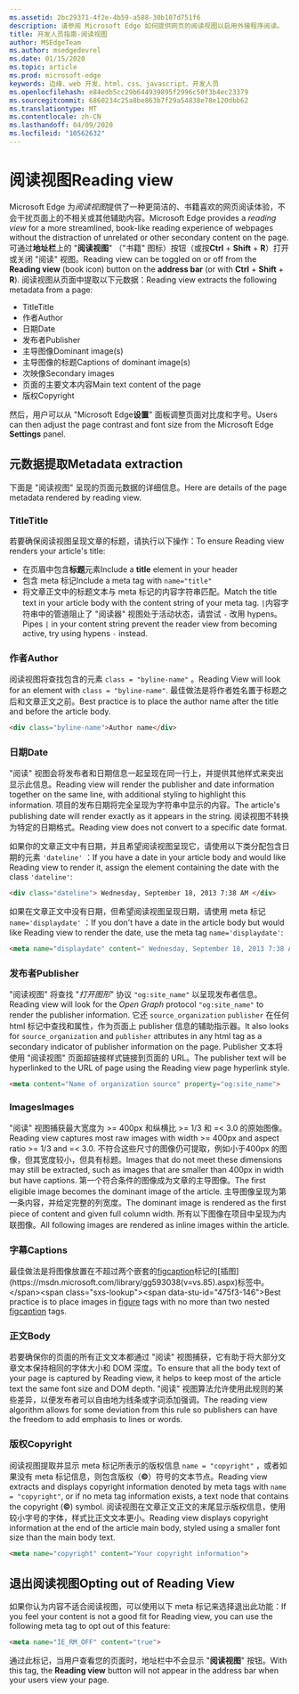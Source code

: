 ```yaml
---
ms.assetid: 2bc29371-4f2e-4b59-a588-30b107d751f6
description: 请参阅 Microsoft Edge 如何提供网页的阅读视图以启用外接程序阅读。
title: 开发人员指南-阅读视图
author: MSEdgeTeam
ms.author: msedgedevrel
ms.date: 01/15/2020
ms.topic: article
ms.prod: microsoft-edge
keywords: 边缘、web 开发、html、css、javascript、开发人员
ms.openlocfilehash: e84edb5cc29b644939895f2996c50f3b4ec23379
ms.sourcegitcommit: 6860234c25a8be863b7f29a54838e78e120dbb62
ms.translationtype: MT
ms.contentlocale: zh-CN
ms.lasthandoff: 04/09/2020
ms.locfileid: "10562632"
---
```

# <span data-ttu-id="475f3-104">阅读视图</span><span class="sxs-lookup"><span data-stu-id="475f3-104">Reading view</span></span>

<span data-ttu-id="475f3-105">Microsoft Edge 为*阅读视图*提供了一种更简洁的、书籍喜欢的网页阅读体验，不会干扰页面上的不相关或其他辅助内容。</span><span class="sxs-lookup"><span data-stu-id="475f3-105">Microsoft Edge provides a *reading view* for a more streamlined, book-like reading experience of webpages without the distraction of unrelated or other secondary content on the page.</span></span> <span data-ttu-id="475f3-106">可通过**地址栏**上的 "**阅读视图**" （"书籍" 图标）按钮（或按**Ctrl**  +  **Shift**  +  **R**）打开或关闭 "阅读" 视图。</span><span class="sxs-lookup"><span data-stu-id="475f3-106">Reading view can be toggled on or off from the **Reading view** (book icon) button on the **address bar** (or with **Ctrl** + **Shift** + **R**).</span></span> <span data-ttu-id="475f3-107">阅读视图从页面中提取以下元数据：</span><span class="sxs-lookup"><span data-stu-id="475f3-107">Reading view extracts the following metadata from a page:</span></span>

* <span data-ttu-id="475f3-108">Title</span><span class="sxs-lookup"><span data-stu-id="475f3-108">Title</span></span>
* <span data-ttu-id="475f3-109">作者</span><span class="sxs-lookup"><span data-stu-id="475f3-109">Author</span></span>
* <span data-ttu-id="475f3-110">日期</span><span class="sxs-lookup"><span data-stu-id="475f3-110">Date</span></span>
* <span data-ttu-id="475f3-111">发布者</span><span class="sxs-lookup"><span data-stu-id="475f3-111">Publisher</span></span>
* <span data-ttu-id="475f3-112">主导图像</span><span class="sxs-lookup"><span data-stu-id="475f3-112">Dominant image(s)</span></span>
* <span data-ttu-id="475f3-113">主导图像的标题</span><span class="sxs-lookup"><span data-stu-id="475f3-113">Captions of dominant image(s)</span></span>
* <span data-ttu-id="475f3-114">次映像</span><span class="sxs-lookup"><span data-stu-id="475f3-114">Secondary images</span></span>
* <span data-ttu-id="475f3-115">页面的主要文本内容</span><span class="sxs-lookup"><span data-stu-id="475f3-115">Main text content of the page</span></span>
* <span data-ttu-id="475f3-116">版权</span><span class="sxs-lookup"><span data-stu-id="475f3-116">Copyright</span></span>

<span data-ttu-id="475f3-117">然后，用户可以从 "Microsoft Edge**设置**" 面板调整页面对比度和字号。</span><span class="sxs-lookup"><span data-stu-id="475f3-117">Users can then adjust the page contrast and font size from the Microsoft Edge **Settings** panel.</span></span>

## <span data-ttu-id="475f3-118">元数据提取</span><span class="sxs-lookup"><span data-stu-id="475f3-118">Metadata extraction</span></span>


<span data-ttu-id="475f3-119">下面是 "阅读视图" 呈现的页面元数据的详细信息。</span><span class="sxs-lookup"><span data-stu-id="475f3-119">Here are details of the page metadata rendered by reading view.</span></span>

### <span data-ttu-id="475f3-120">Title</span><span class="sxs-lookup"><span data-stu-id="475f3-120">Title</span></span>

<span data-ttu-id="475f3-121">若要确保阅读视图呈现文章的标题，请执行以下操作：</span><span class="sxs-lookup"><span data-stu-id="475f3-121">To ensure Reading view renders your article's title:</span></span>

* <span data-ttu-id="475f3-122">在页眉中包含**标题**元素</span><span class="sxs-lookup"><span data-stu-id="475f3-122">Include a **title** element in your header</span></span>
* <span data-ttu-id="475f3-123">包含 meta 标记</span><span class="sxs-lookup"><span data-stu-id="475f3-123">Include a meta tag with</span></span> `name="title"`
* <span data-ttu-id="475f3-124">将文章正文中的标题文本与 meta 标记的内容字符串匹配。</span><span class="sxs-lookup"><span data-stu-id="475f3-124">Match the title text in your article body with the content string of your meta tag.</span></span> <span data-ttu-id="475f3-125">`|`内容字符串中的管道阻止了 "阅读器" 视图处于活动状态，请尝试 `-` 改用 hypens。</span><span class="sxs-lookup"><span data-stu-id="475f3-125">Pipes `|` in your content string prevent the reader view from becoming active, try using hypens `-` instead.</span></span>

### <span data-ttu-id="475f3-126">作者</span><span class="sxs-lookup"><span data-stu-id="475f3-126">Author</span></span>

<span data-ttu-id="475f3-127">阅读视图将查找包含的元素 `class = "byline-name"` 。</span><span class="sxs-lookup"><span data-stu-id="475f3-127">Reading View will look for an element with `class = "byline-name"`.</span></span> <span data-ttu-id="475f3-128">最佳做法是将作者姓名置于标题之后和文章正文之前。</span><span class="sxs-lookup"><span data-stu-id="475f3-128">Best practice is to place the author name after the title and before the article body.</span></span>

```html
<div class="byline-name">Author name</div>
```

### <span data-ttu-id="475f3-129">日期</span><span class="sxs-lookup"><span data-stu-id="475f3-129">Date</span></span>

<span data-ttu-id="475f3-130">"阅读" 视图会将发布者和日期信息一起呈现在同一行上，并提供其他样式来突出显示此信息。</span><span class="sxs-lookup"><span data-stu-id="475f3-130">Reading view will render the publisher and date information together on the same line, with additional styling to highlight this information.</span></span> <span data-ttu-id="475f3-131">项目的发布日期将完全呈现为字符串中显示的内容。</span><span class="sxs-lookup"><span data-stu-id="475f3-131">The article's publishing date will render exactly as it appears in the string.</span></span> <span data-ttu-id="475f3-132">阅读视图不转换为特定的日期格式。</span><span class="sxs-lookup"><span data-stu-id="475f3-132">Reading view does not convert to a specific date format.</span></span>

<span data-ttu-id="475f3-133">如果你的文章正文中有日期，并且希望阅读视图呈现它，请使用以下类分配包含日期的元素 `'dateline'` ：</span><span class="sxs-lookup"><span data-stu-id="475f3-133">If you have a date in your article body and would like Reading view to render it, assign the element containing the date with the class `'dateline'`:</span></span>

```html
<div class="dateline"> Wednesday, September 18, 2013 7:38 AM </div>
```

<span data-ttu-id="475f3-134">如果在文章正文中没有日期，但希望阅读视图呈现日期，请使用 meta 标记 `name='displaydate'` ：</span><span class="sxs-lookup"><span data-stu-id="475f3-134">If you don't have a date in the article body but would like Reading view to render the date, use the meta tag `name='displaydate'`:</span></span>

```html
<meta name="displaydate" content=" Wednesday, September 18, 2013 7:38 AM ">
```

### <span data-ttu-id="475f3-135">发布者</span><span class="sxs-lookup"><span data-stu-id="475f3-135">Publisher</span></span>

<span data-ttu-id="475f3-136">"阅读视图" 将查找 "*打开图形*" 协议 `"og:site_name"` 以呈现发布者信息。</span><span class="sxs-lookup"><span data-stu-id="475f3-136">Reading view will look for the *Open Graph* protocol `"og:site_name"` to render the publisher information.</span></span> <span data-ttu-id="475f3-137">它还 `source_organization` `publisher` 在任何 html 标记中查找和属性，作为页面上 publisher 信息的辅助指示器。</span><span class="sxs-lookup"><span data-stu-id="475f3-137">It also looks for `source_organization` and `publisher` attributes in any html tag as a secondary indicator of publisher information on the page.</span></span> <span data-ttu-id="475f3-138">Publisher 文本将使用 "阅读视图" 页面超链接样式链接到页面的 URL。</span><span class="sxs-lookup"><span data-stu-id="475f3-138">The publisher text will be hyperlinked to the URL of page using the Reading view page hyperlink style.</span></span>

```html
<meta content="Name of organization source" property="og:site_name">
```

### <span data-ttu-id="475f3-139">Images</span><span class="sxs-lookup"><span data-stu-id="475f3-139">Images</span></span>

<span data-ttu-id="475f3-140">"阅读" 视图捕获最大宽度为 >= 400px 和纵横比 >= 1/3 和 =< 3.0 的原始图像。</span><span class="sxs-lookup"><span data-stu-id="475f3-140">Reading view captures most raw images with width >= 400px and aspect ratio >= 1/3 and =< 3.0.</span></span> <span data-ttu-id="475f3-141">不符合这些尺寸的图像仍可提取，例如小于400px 的图像，但其宽度较小，但具有标题。</span><span class="sxs-lookup"><span data-stu-id="475f3-141">Images that do not meet these dimensions may still be extracted, such as images that are smaller than 400px in width but have captions.</span></span> <span data-ttu-id="475f3-142">第一个符合条件的图像成为文章的主导图像。</span><span class="sxs-lookup"><span data-stu-id="475f3-142">The first eligible image becomes the dominant image of the article.</span></span> <span data-ttu-id="475f3-143">主导图像呈现为第一条内容，并给定完整的列宽度。</span><span class="sxs-lookup"><span data-stu-id="475f3-143">The dominant image is rendered as the first piece of content and given full column width.</span></span> <span data-ttu-id="475f3-144">所有以下图像在项目中呈现为内联图像。</span><span class="sxs-lookup"><span data-stu-id="475f3-144">All following images are rendered as inline images within the article.</span></span>

### <span data-ttu-id="475f3-145">字幕</span><span class="sxs-lookup"><span data-stu-id="475f3-145">Captions</span></span>

<span data-ttu-id="475f3-146">最佳做法是将图像放置在不超过两个嵌套的[figcaption](https://msdn.microsoft.com/library/gg593037(v=vs.85).aspx)标记的[插图](https://msdn.microsoft.com/library/gg593038(v=vs.85).aspx)标签中。</span><span class="sxs-lookup"><span data-stu-id="475f3-146">Best practice is to place images in [figure](https://msdn.microsoft.com/library/gg593038(v=vs.85).aspx) tags with no more than two nested [figcaption](https://msdn.microsoft.com/library/gg593037(v=vs.85).aspx) tags.</span></span>

### <span data-ttu-id="475f3-147">正文</span><span class="sxs-lookup"><span data-stu-id="475f3-147">Body</span></span>

<span data-ttu-id="475f3-148">若要确保你的页面的所有正文文本都通过 "阅读" 视图捕获，它有助于将大部分文章文本保持相同的字体大小和 DOM 深度。</span><span class="sxs-lookup"><span data-stu-id="475f3-148">To ensure that all the body text of your page is captured by Reading view, it helps to keep most of the article text the same font size and DOM depth.</span></span> <span data-ttu-id="475f3-149">"阅读" 视图算法允许使用此规则的某些差异，以便发布者可以自由地为线条或字词添加强调。</span><span class="sxs-lookup"><span data-stu-id="475f3-149">The reading view algorithm allows for some deviation from this rule so publishers can have the freedom to add emphasis to lines or words.</span></span>

### <span data-ttu-id="475f3-150">版权</span><span class="sxs-lookup"><span data-stu-id="475f3-150">Copyright</span></span>

<span data-ttu-id="475f3-151">阅读视图提取并显示 meta 标记所表示的版权信息 `name = "copyright"` ，或者如果没有 meta 标记信息，则包含版权（**©**）符号的文本节点。</span><span class="sxs-lookup"><span data-stu-id="475f3-151">Reading view extracts and displays copyright information denoted by meta tags with `name = "copyright"`, or if no meta tag information exists, a text node that contains the copyright (**©**) symbol.</span></span> <span data-ttu-id="475f3-152">阅读视图在文章正文正文的末尾显示版权信息，使用较小字号的字体，样式比正文文本更小。</span><span class="sxs-lookup"><span data-stu-id="475f3-152">Reading view displays copyright information at the end of the article main body, styled using a smaller font size than the main body text.</span></span>

```html
<meta name="copyright" content="Your copyright information">
```

## <span data-ttu-id="475f3-153">退出阅读视图</span><span class="sxs-lookup"><span data-stu-id="475f3-153">Opting out of Reading View</span></span>


<span data-ttu-id="475f3-154">如果你认为内容不适合阅读视图，可以使用以下 meta 标记来选择退出此功能：</span><span class="sxs-lookup"><span data-stu-id="475f3-154">If you feel your content is not a good fit for Reading view, you can use the following meta tag to opt out of this feature:</span></span>

```html
<meta name="IE_RM_OFF" content="true">
```

<span data-ttu-id="475f3-155">通过此标记，当用户查看您的页面时，地址栏中不会显示 "**阅读视图**" 按钮。</span><span class="sxs-lookup"><span data-stu-id="475f3-155">With this tag, the **Reading view** button will not appear in the address bar when your users view your page.</span></span>
